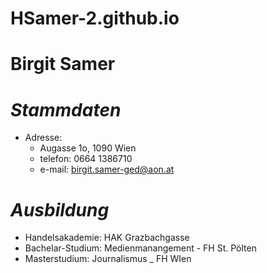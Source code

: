 # HSamer-2.github.io
# **Birgit Samer**
# _Stammdaten_
* Adresse: 
  * Augasse 1o, 1090 Wien
  * telefon: 0664 1386710
  * e-mail:  birgit.samer-ged@aon.at
  
# _Ausbildung_
* Handelsakademie:  HAK Grazbachgasse
* Bachelar-Studium:  Medienmanangement - FH St. Pölten
* Masterstudium:  Journalismus _ FH WIen
